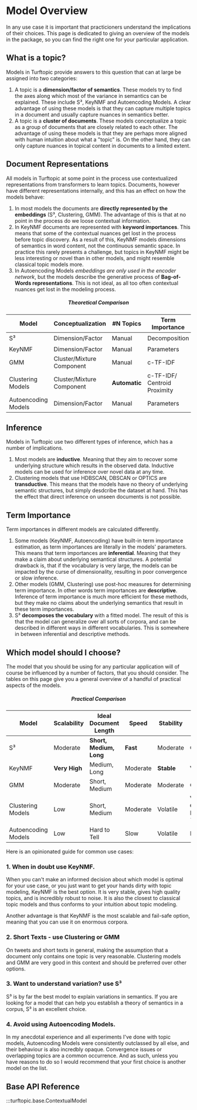 # Model Overview

In any use case it is important that practicioners understand the implications of their choices.
This page is dedicated to giving an overview of the models in the package, so you can find the right one for your particular application.


## What is a topic?

Models in Turftopic provide answers to this question that can at large be assigned into two categories:

1. A topic is a __dimension/factor of semantics__. 
 These models try to find the axes along which most of the variance in semantics can be explained.
 These include S³, KeyNMF and Autoencoding Models.
 A clear advantage of using these models is that they can capture multiple topics in a document and usually capture nuances in semantics better.
2. A topic is a __cluster of documents__. These models conceptualize a topic as a group of documents that are closely related to each other.
 The advantage of using these models is that they are perhaps more aligned with human intuition about what a "topic" is.
 On the other hand, they can only capture nuances in topical content in documents to a limited extent.

## Document Representations

All models in Turftopic at some point in the process use contextualized representations from transformers to learn topics.
Documents, however have different representations internally, and this has an effect on how the models behave:

1. In most models the documents are __directly represented by the embeddings__ (S³, Clustering, GMM).
 The advantage of this is that at no point in the process do we loose contextual information.
2. In KeyNMF documents are represented with __keyword importances__. This means that some of the contextual nuances get lost in the process before topic discovery.
 As a result of this, KeyNMF models dimensions of semantics in word content, not the continuous semantic space.
 In practice this rarely presents a challenge, but topics in KeyNMF might be less interesting or novel than in other models, and might resemble classical topic models more.
3. In Autoencoding Models _embeddings are only used in the encoder network_, but the models describe the generative process of __Bag-of-Words representations__.
 This is not ideal, as all too often contextual nuances get lost in the modeling process.

<center>

##### Theoretical Comparison

| Model | Conceptualization | #N Topics | Term Importance | Document Representation | Inference | Multilingual :globe_with_meridians: |
| - | - | - | - | - | - | - |
| S³ | Dimension/Factor | Manual | Decomposition | Embedding | Inductive | :heavy_check_mark: |
| KeyNMF | Dimension/Factor | Manual | Parameters | Keywords | Inductive | :x:  |
| GMM | Cluster/Mixture Component | Manual | c-TF-IDF | Embedding | Inductive | :heavy_check_mark: |
| Clustering Models | Cluster/Mixture Component | **Automatic** | c-TF-IDF/ <br> Centroid Proximity | Embedding | Transductive | :heavy_check_mark: |
| Autoencoding Models | Dimension/Factor | Manual | Parameters | Embedding + <br> BoW | Inductive | :heavy_check_mark:  |

</center>

## Inference

Models in Turftopic use two different types of inference, which has a number of implications.

1. Most models are __inductive__. Meaning that they aim to recover some underlying structure which results in the observed data.
 Inductive models can be used for inference over novel data at any time.
2. Clustering models that use HDBSCAN, DBSCAN or OPTICS are __transductive__. This means that the models have no theory of underlying semantic structures,
 but simply desdcribe the dataset at hand. This has the effect that direct inference on unseen documents is not possible.

## Term Importance

Term importances in different models are calculated differently.

1. Some models (KeyNMF, Autoencoding) have built-in term importance estimation, as term importances are literally in the models' parameters.
 This means that term importances are __inferential__. Meaning that they make a claim about underlying semantical structures.
 A potential drawback is, that if the vocabulary is very large, the models can be impacted by the curse of dimensionality, resulting in poor convergence or slow inference.
2. Other models (GMM, Clustering) use post-hoc measures for determining term importance.
 In other words term importances are __descriptive__. Inference of term importance is much more efficient for these methods, but
 they make no claims about the underlying semantics that result in these term importances.
3. S³ __decomposes the vocabulary__ with a fitted model. The result of this is that the model can generalize over all sorts of corpora,
 and can be described in different ways in different vocabularies. This is somewhere in between inferential and descriptive methods.


## Which model should I choose?

The model that you should be using for any particular application will of course be influenced by a number of factors, that you should consider.
The tables on this page give you a general overview of a handful of practical aspects of the models.

<center>

##### Practical Comparison

| Model | Scalability | Ideal Document Length | Speed | Stability | Robustness to Noise | Embedding Size |
| - | - | - | - | - | - | - |
| S³ | Moderate | **Short, Medium, Long** | **Fast** | Moderate | Good | Any |
| KeyNMF | **Very High** | Medium, Long | Moderate | **Stable** | **Very Good** | Any |
| GMM | Moderate | Short, Medium | Moderate | Moderate | Good | Limited |
| Clustering Models | Low | Short, Medium | Moderate | Volatile | **Very Good**(_centroid_) <br>  Moderate(_c-TF-IDF_) | Any |
| Autoencoding Models | Low | Hard to Tell | Slow | Volatile | Poor | Limited |

</center>

Here is an opinionated guide for common use cases:

### 1. When in doubt **use KeyNMF**.

When you can't make an informed decision about which model is optimal for your use case, or you just want to get your hands dirty with topic modeling,
KeyNMF is the best option.
It is very stable, gives high quality topics, and is incredibly robust to noise.
It is also the closest to classical topic models and thus conforms to your intuition about topic modeling.

Another advantage is that KeyNMF is the most scalable and fail-safe option, meaning that you can use it on enormous corpora.

### 2. Short Texts - **use Clustering or GMM**

On tweets and short texts in general, making the assumption that a document only contains one topic is very reasonable.
Clustering models and GMM are very good in this context and should be preferred over other options.

### 3. Want to understand variation? **use S³**

S³ is by far the best model to explain variations in semantics.
If you are looking for a model that can help you establish a theory of semantics in a corpus, S³ is an excellent choice.

### 4. Avoid using Autoencoding Models.

In my anecdotal experience and all experiments I've done with topic models, Autoencoding Models were consistently outclassed by all else,
and their behaviour is also incredbly opaque.
Convergence issues or overlapping topics are a common occurrence. And as such, unless you have reasons to do so I would recommend that your first choice is another model on the list.

## Base API Reference

:::turftopic.base.ContextualModel
